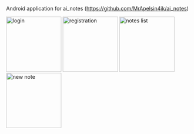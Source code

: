 Android application for ai_notes (https://github.com/MrApelsin4ik/ai_notes)


<img src="https://github.com/user-attachments/assets/454be240-2d7b-4c26-b98c-bad753e96b6e" alt="login" width="150" />
<img src="https://github.com/user-attachments/assets/b2fe2c6a-9194-4192-a14e-49ab8c5ab968" alt="registration" width="150" />
<img src="https://github.com/user-attachments/assets/63d7d68d-232f-4e64-9d3d-e08ab65ccee4" alt="notes list" width="150" />
<img src="https://github.com/user-attachments/assets/31366db5-f233-4494-b045-d4a9b492f82b" alt="new note" width="150" />

